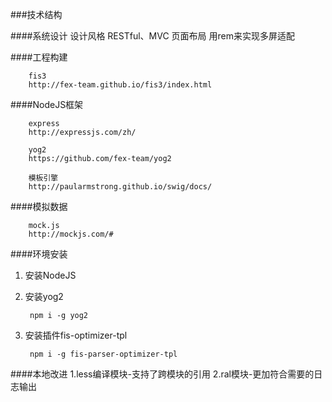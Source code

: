 ###技术结构


####系统设计
		设计风格
		RESTful、MVC
		页面布局
		用rem来实现多屏适配


####工程构建

		fis3
		http://fex-team.github.io/fis3/index.html

####NodeJS框架

		express
		http://expressjs.com/zh/
		
		yog2
		https://github.com/fex-team/yog2
		
		模板引擎
		http://paularmstrong.github.io/swig/docs/
		
####模拟数据
		
		mock.js
		http://mockjs.com/#

####环境安装
1. 安装NodeJS
2. 安装yog2 

		npm i -g yog2
		
3. 安装插件fis-optimizer-tpl 

		npm i -g fis-parser-optimizer-tpl
		
		
####本地改进
		1.less编译模块-支持了跨模块的引用
		2.ral模块-更加符合需要的日志输出
		
		
		

